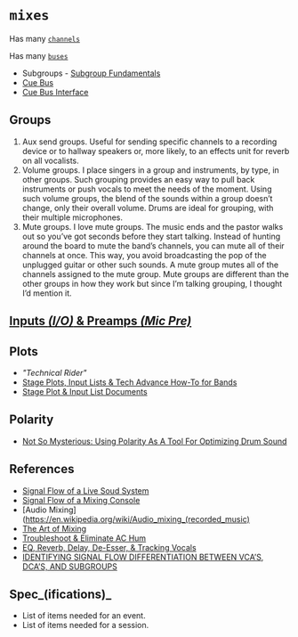 # `mixes`

Has many [`channels`](../channels)


Has many [`buses`](../buses)

  - Subgroups - [Subgroup Fundamentals](https://www.youtube.com/watch?v=vMp-82LXcaA)
  - [Cue Bus](https://www.youtube.com/watch?v=RUkZJIqMdxA)
  - [Cue Bus Interface](https://help.uaudio.com/hc/en-us/articles/209063366-Setting-up-Cue-Mixes-in-Console-and-Your-DAW?mobile_site=true)


## Groups

  1. Aux send groups. Useful for sending specific channels to a recording device or to hallway speakers or, more likely, to an effects unit for reverb on all vocalists.
  2. Volume groups.  I place singers in a group and instruments, by type, in other groups.  Such grouping provides an easy way to pull back instruments or push vocals to meet the needs of the moment. Using such volume groups, the blend of the sounds within a group doesn’t change, only their overall volume. Drums are ideal for grouping, with their multiple microphones.
  3. Mute groups. I love mute groups.  The music ends and the pastor walks out so you’ve got seconds before they start talking.  Instead of hunting around the board to mute the band’s channels, you can mute all of their channels at once.  This way, you avoid broadcasting the pop of the unplugged guitar or other such sounds.  A mute group mutes all of the channels assigned to the mute group.  Mute groups are different than the other groups in how they work but since I’m talking grouping, I thought I’d mention it.


## [Inputs _(I/O)_ & Preamps _(Mic Pre)_](https://www.youtube.com/watch?v=VuH3n2BW-4I)


## Plots

  - _"Technical Rider"_
  - [Stage Plots, Input Lists & Tech Advance How-To for Bands](https://www.youtube.com/watch?v=0LhH3AUl5Rs)
  - [Stage Plot & Input List Documents](https://www.youtube.com/watch?v=txOoZ-ycsCs)


## Polarity
  - [Not So Mysterious: Using Polarity As A Tool For Optimizing Drum Sound](https://web.archive.org/web/20160216044545/https://www.prosoundweb.com/article/print/not_so_mysterious_using_polarity_as_another_tool_for_optimizing_drum_sound)


## References

  - [Signal Flow of a Live Soud System](https://www.youtube.com/watch?v=Mu21CKdooYU)
  - [Signal Flow of a Mixing Console](https://www.youtube.com/watch?v=Z7P-Lu5T_ng)
  - [Audio Mixing](https://en.wikipedia.org/wiki/Audio_mixing_(recorded_music)
  - [The Art of Mixing](https://www.youtube.com/watch?v=TEjOdqZFvhY)
  - [Troubleshoot & Eliminate AC Hum](https://www.youtube.com/watch?v=Mu21CKdooYU)
  - [EQ, Reverb, Delay, De-Esser, & Tracking Vocals](https://www.youtube.com/watch?v=qKR16C9J18Q)
  - [IDENTIFYING SIGNAL FLOW DIFFERENTIATION BETWEEN VCA’S, DCA’S, AND SUBGROUPS](https://www.behindthemixer.com/identifying-signal-flow-differenciation-between-vcas-dcas-and-subgroups/)


## Spec_(ifications)_

  - List of items needed for an event.
  - List of items needed for a session.

